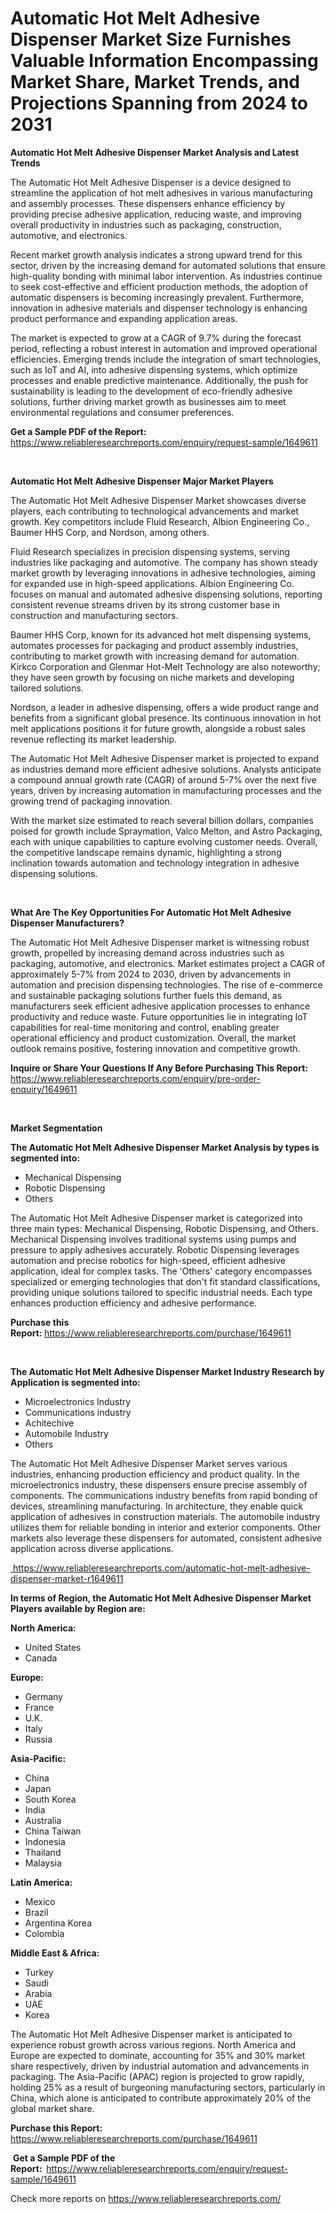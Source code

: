 <p><h1>Automatic Hot Melt Adhesive Dispenser Market Size Furnishes Valuable Information Encompassing Market Share, Market Trends, and Projections Spanning from 2024 to 2031</h1></p><p><strong>Automatic Hot Melt Adhesive Dispenser Market Analysis and Latest Trends</strong></p>
<p><p>The Automatic Hot Melt Adhesive Dispenser is a device designed to streamline the application of hot melt adhesives in various manufacturing and assembly processes. These dispensers enhance efficiency by providing precise adhesive application, reducing waste, and improving overall productivity in industries such as packaging, construction, automotive, and electronics. </p><p>Recent market growth analysis indicates a strong upward trend for this sector, driven by the increasing demand for automated solutions that ensure high-quality bonding with minimal labor intervention. As industries continue to seek cost-effective and efficient production methods, the adoption of automatic dispensers is becoming increasingly prevalent. Furthermore, innovation in adhesive materials and dispenser technology is enhancing product performance and expanding application areas.</p><p>The market is expected to grow at a CAGR of 9.7% during the forecast period, reflecting a robust interest in automation and improved operational efficiencies. Emerging trends include the integration of smart technologies, such as IoT and AI, into adhesive dispensing systems, which optimize processes and enable predictive maintenance. Additionally, the push for sustainability is leading to the development of eco-friendly adhesive solutions, further driving market growth as businesses aim to meet environmental regulations and consumer preferences.</p></p>
<p><strong>Get a Sample PDF of the Report:&nbsp;</strong> <a href="https://www.reliableresearchreports.com/enquiry/request-sample/1649611?utm_campaign=1581&utm_medium=2&utm_source=Github&utm_content=ia&utm_term=29122024&utm_id=automatic-hot-melt-adhesive-dispenser">https://www.reliableresearchreports.com/enquiry/request-sample/1649611</a></p>
<p>&nbsp;</p>
<p><strong>Automatic Hot Melt Adhesive Dispenser Major Market Players</strong></p>
<p><p>The Automatic Hot Melt Adhesive Dispenser Market showcases diverse players, each contributing to technological advancements and market growth. Key competitors include Fluid Research, Albion Engineering Co., Baumer HHS Corp, and Nordson, among others.</p><p>Fluid Research specializes in precision dispensing systems, serving industries like packaging and automotive. The company has shown steady market growth by leveraging innovations in adhesive technologies, aiming for expanded use in high-speed applications. Albion Engineering Co. focuses on manual and automated adhesive dispensing solutions, reporting consistent revenue streams driven by its strong customer base in construction and manufacturing sectors.</p><p>Baumer HHS Corp, known for its advanced hot melt dispensing systems, automates processes for packaging and product assembly industries, contributing to market growth with increasing demand for automation. Kirkco Corporation and Glenmar Hot-Melt Technology are also noteworthy; they have seen growth by focusing on niche markets and developing tailored solutions.</p><p>Nordson, a leader in adhesive dispensing, offers a wide product range and benefits from a significant global presence. Its continuous innovation in hot melt applications positions it for future growth, alongside a robust sales revenue reflecting its market leadership.</p><p>The Automatic Hot Melt Adhesive Dispenser market is projected to expand as industries demand more efficient adhesive solutions. Analysts anticipate a compound annual growth rate (CAGR) of around 5-7% over the next five years, driven by increasing automation in manufacturing processes and the growing trend of packaging innovation.</p><p>With the market size estimated to reach several billion dollars, companies poised for growth include Spraymation, Valco Melton, and Astro Packaging, each with unique capabilities to capture evolving customer needs. Overall, the competitive landscape remains dynamic, highlighting a strong inclination towards automation and technology integration in adhesive dispensing solutions.</p></p>
<p>&nbsp;</p>
<p><strong>What Are The Key Opportunities For Automatic Hot Melt Adhesive Dispenser Manufacturers?</strong></p>
<p><p>The Automatic Hot Melt Adhesive Dispenser market is witnessing robust growth, propelled by increasing demand across industries such as packaging, automotive, and electronics. Market estimates project a CAGR of approximately 5-7% from 2024 to 2030, driven by advancements in automation and precision dispensing technologies. The rise of e-commerce and sustainable packaging solutions further fuels this demand, as manufacturers seek efficient adhesive application processes to enhance productivity and reduce waste. Future opportunities lie in integrating IoT capabilities for real-time monitoring and control, enabling greater operational efficiency and product customization. Overall, the market outlook remains positive, fostering innovation and competitive growth.</p></p>
<p><strong>Inquire or Share Your Questions If Any Before Purchasing This Report:</strong> <a href="https://www.reliableresearchreports.com/enquiry/pre-order-enquiry/1649611?utm_campaign=1581&utm_medium=2&utm_source=Github&utm_content=ia&utm_term=29122024&utm_id=automatic-hot-melt-adhesive-dispenser">https://www.reliableresearchreports.com/enquiry/pre-order-enquiry/1649611</a></p>
<p>&nbsp;</p>
<p><strong>Market Segmentation</strong></p>
<p><strong>The Automatic Hot Melt Adhesive Dispenser Market Analysis by types is segmented into:</strong></p>
<p><ul><li>Mechanical Dispensing</li><li>Robotic Dispensing</li><li>Others</li></ul></p>
<p><p>The Automatic Hot Melt Adhesive Dispenser market is categorized into three main types: Mechanical Dispensing, Robotic Dispensing, and Others. Mechanical Dispensing involves traditional systems using pumps and pressure to apply adhesives accurately. Robotic Dispensing leverages automation and precise robotics for high-speed, efficient adhesive application, ideal for complex tasks. The 'Others' category encompasses specialized or emerging technologies that don't fit standard classifications, providing unique solutions tailored to specific industrial needs. Each type enhances production efficiency and adhesive performance.</p></p>
<p><strong>Purchase this Report:&nbsp;</strong><a href="https://www.reliableresearchreports.com/purchase/1649611?utm_campaign=1581&utm_medium=2&utm_source=Github&utm_content=ia&utm_term=29122024&utm_id=automatic-hot-melt-adhesive-dispenser">https://www.reliableresearchreports.com/purchase/1649611</a></p>
<p>&nbsp;</p>
<p><strong>The Automatic Hot Melt Adhesive Dispenser Market Industry Research by Application is segmented into:</strong></p>
<p><ul><li>Microelectronics Industry</li><li>Communications industry</li><li>Achitechive</li><li>Automobile Industry</li><li>Others</li></ul></p>
<p><p>The Automatic Hot Melt Adhesive Dispenser Market serves various industries, enhancing production efficiency and product quality. In the microelectronics industry, these dispensers ensure precise assembly of components. The communications industry benefits from rapid bonding of devices, streamlining manufacturing. In architecture, they enable quick application of adhesives in construction materials. The automobile industry utilizes them for reliable bonding in interior and exterior components. Other markets also leverage these dispensers for automated, consistent adhesive application across diverse applications.</p></p>
<p><a href="https://www.reliableresearchreports.com/automatic-hot-melt-adhesive-dispenser-market-r1649611?utm_campaign=1581&utm_medium=2&utm_source=Github&utm_content=ia&utm_term=29122024&utm_id=automatic-hot-melt-adhesive-dispenser">&nbsp;https://www.reliableresearchreports.com/automatic-hot-melt-adhesive-dispenser-market-r1649611</a></p>
<p><strong>In terms of Region, the Automatic Hot Melt Adhesive Dispenser Market Players available by Region are:</strong></p>
<p>
    <p> <strong> North America: </strong>
        <ul>
            <li>United States</li>
            <li>Canada</li>
        </ul>
        </p> 
    <p> <strong> Europe: </strong>
        <ul>
            <li>Germany</li>
            <li>France</li>
            <li>U.K.</li>
            <li>Italy</li>
            <li>Russia</li>
        </ul>
        </p> 
    <p> <strong> Asia-Pacific: </strong>
        <ul>
            <li>China</li>
            <li>Japan</li>
            <li>South Korea</li>
            <li>India</li>
            <li>Australia</li>
            <li>China Taiwan</li>
            <li>Indonesia</li>
            <li>Thailand</li>
            <li>Malaysia</li>
        </ul>
        </p> 
    <p> <strong> Latin America: </strong>
        <ul>
            <li>Mexico</li>
            <li>Brazil</li>
            <li>Argentina Korea</li>
            <li>Colombia</li>
        </ul>
        </p> 
    <p> <strong> Middle East & Africa: </strong>
        <ul>
            <li>Turkey</li>
            <li>Saudi</li>
            <li>Arabia</li>
            <li>UAE</li>
            <li>Korea</li>
        </ul>
    </p>
    </p>
<p><p>The Automatic Hot Melt Adhesive Dispenser market is anticipated to experience robust growth across various regions. North America and Europe are expected to dominate, accounting for 35% and 30% market share respectively, driven by industrial automation and advancements in packaging. The Asia-Pacific (APAC) region is projected to grow rapidly, holding 25% as a result of burgeoning manufacturing sectors, particularly in China, which alone is anticipated to contribute approximately 20% of the global market share.</p></p>
<p><strong>Purchase this Report: </strong><a href="https://www.reliableresearchreports.com/purchase/1649611?utm_campaign=1581&utm_medium=2&utm_source=Github&utm_content=ia&utm_term=29122024&utm_id=automatic-hot-melt-adhesive-dispenser">https://www.reliableresearchreports.com/purchase/1649611</a></p>
<p>&nbsp;<strong>Get a Sample PDF of the Report:&nbsp;&nbsp;</strong><a href="https://www.reliableresearchreports.com/enquiry/request-sample/1649611?utm_campaign=1581&utm_medium=2&utm_source=Github&utm_content=ia&utm_term=29122024&utm_id=automatic-hot-melt-adhesive-dispenser">https://www.reliableresearchreports.com/enquiry/request-sample/1649611</a></p>
<p><strong></strong></p>
<p>Check more reports on <a href="https://www.reliableresearchreports.com/?utm_campaign=1581&utm_medium=2&utm_source=Github&utm_content=ia&utm_term=29122024&utm_id=automatic-hot-melt-adhesive-dispenser">https://www.reliableresearchreports.com/</a></p>